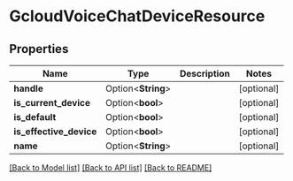 # GcloudVoiceChatDeviceResource

## Properties

Name | Type | Description | Notes
------------ | ------------- | ------------- | -------------
**handle** | Option<**String**> |  | [optional]
**is_current_device** | Option<**bool**> |  | [optional]
**is_default** | Option<**bool**> |  | [optional]
**is_effective_device** | Option<**bool**> |  | [optional]
**name** | Option<**String**> |  | [optional]

[[Back to Model list]](../README.md#documentation-for-models) [[Back to API list]](../README.md#documentation-for-api-endpoints) [[Back to README]](../README.md)


